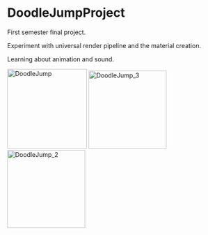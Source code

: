 # DoodleJumpProject

First semester final project.

Experiment with universal render pipeline and the material creation.

Learning about animation and sound.

<img width="183" alt="DoodleJump" src="https://user-images.githubusercontent.com/99332954/175840724-5bf6fc67-927a-4a61-aab1-f896124cd0ed.png"> <img width="179" alt="DoodleJump_3" src="https://user-images.githubusercontent.com/99332954/175840887-d6177023-0d64-456f-aaca-612b37115a99.png"> <img width="179" alt="DoodleJump_2" src="https://user-images.githubusercontent.com/99332954/175840827-19783957-b273-43d3-a272-e72de678551a.png">
